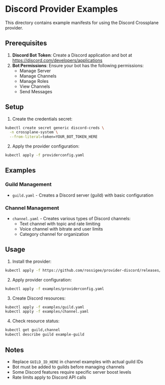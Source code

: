 # Discord Provider Examples

This directory contains example manifests for using the Discord Crossplane provider.

## Prerequisites

1. **Discord Bot Token**: Create a Discord application and bot at https://discord.com/developers/applications
2. **Bot Permissions**: Ensure your bot has the following permissions:
   - Manage Server
   - Manage Channels
   - Manage Roles
   - View Channels
   - Send Messages

## Setup

1. Create the credentials secret:
```bash
kubectl create secret generic discord-creds \
  -n crossplane-system \
  --from-literal=token=YOUR_BOT_TOKEN_HERE
```

2. Apply the provider configuration:
```bash
kubectl apply -f providerconfig.yaml
```

## Examples

### Guild Management
- `guild.yaml` - Creates a Discord server (guild) with basic configuration

### Channel Management  
- `channel.yaml` - Creates various types of Discord channels:
  - Text channel with topic and rate limiting
  - Voice channel with bitrate and user limits
  - Category channel for organization

## Usage

1. Install the provider:
```bash
kubectl apply -f https://github.com/rossigee/provider-discord/releases/latest/download/provider.yaml
```

2. Apply provider configuration:
```bash
kubectl apply -f examples/providerconfig.yaml
```

3. Create Discord resources:
```bash
kubectl apply -f examples/guild.yaml
kubectl apply -f examples/channel.yaml
```

4. Check resource status:
```bash
kubectl get guild,channel
kubectl describe guild example-guild
```

## Notes

- Replace `GUILD_ID_HERE` in channel examples with actual guild IDs
- Bot must be added to guilds before managing channels
- Some Discord features require specific server boost levels
- Rate limits apply to Discord API calls